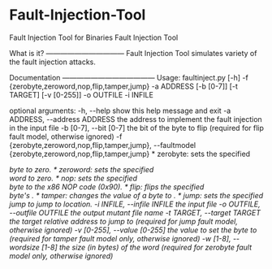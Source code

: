 # Fault-Injection-Tool
Fault Injection Tool for Binaries
                           Fault Injection Tool

What is it?
———————————
Fault Injection Tool simulates variety of the fault injection attacks.

Documentation
—————————————
Usage:	faultinject.py [-h] -f {zerobyte,zeroword,nop,flip,tamper,jump} -a ADDRESS [-b [0-7]] [-t TARGET] [-v [0-255]] -o OUTFILE -i INFILE

optional arguments:
  -h, --help            show this help message and exit
  -a ADDRESS, --address ADDRESS
                        the address to implement the fault injection in the input file
  -b [0-7], --bit [0-7]
                        the bit of the byte to flip (required for flip fault model, otherwise ignored)
  -f {zerobyte,zeroword,nop,flip,tamper,jump}, --faultmodel {zerobyte,zeroword,nop,flip,tamper,jump}
                        * zerobyte: sets the specified <address> byte to zero.
                        * zeroword: sets the specified <address> word to zero.
                        * nop: sets the specified <address> byte to the x86 NOP code (0x90).
                        * flip: flips the specified <address> byte's <bit>.
                        * tamper: changes the value of a byte to <value>.
                        * jump: sets the specified <address> jump to jump to <target> location.
  -i INFILE, --infile INFILE
                        the input file
  -o OUTFILE, --outfile OUTFILE
                        the output mutant file name
  -t TARGET, --target TARGET
                        the target relative address to jump to (required for jump fault model, otherwise ignored)
  -v [0-255], --value [0-255]
                        the value to set the byte to (required for tamper fault model only, otherwise ignored)
  -w [1-8], --wordsize [1-8]
                        the size (in bytes) of the word (required for zerobyte fault model only, otherwise ignored)



